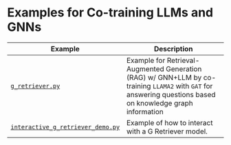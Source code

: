 # Examples for Co-training LLMs and GNNs

| Example                              | Description                                                                                                                                                 |
| ------------------------------------ | ----------------------------------------------------------------------------------------------------------------------------------------------------------- |
| [`g_retriever.py`](./g_retriever.py)                                   | Example for Retrieval-Augmented Generation (RAG) w/ GNN+LLM by co-training `LLAMA2` with `GAT` for answering questions based on knowledge graph information |
| [`interactive_g_retriever_demo.py`](./interactive_g_retriever_demo.py) | Example of how to interact with a G Retriever model.                                                                   |